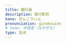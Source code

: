 ```yaml
---
title: 銀行員
description: 银行职员
kana: ぎんこういん
pronunciation: ginnkouinn
# tone: 中高型（なかがた）
type: 名词
---
```

